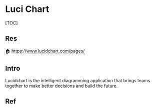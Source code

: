 # Luci Chart

[TOC]



## Res
🏠 https://www.lucidchart.com/pages/



## Intro
Lucidchart is the intelligent diagramming application that brings teams together to make better decisions and build the future.



## Ref

